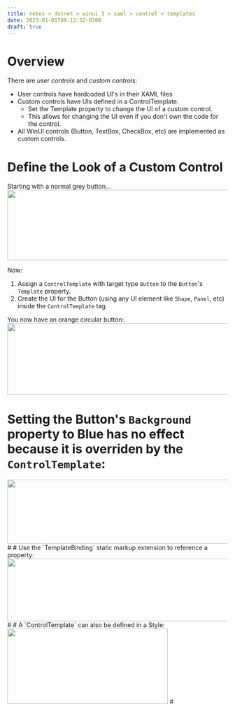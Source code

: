 ```yaml
---
title: notes > dotnet > winui 3 > xaml > control > templates
date: 2023-01-01T09:12:52-0700
draft: true
---
```

# Overview
There are *user controls* and *custom controls*:
- User controls have hardcoded UI's in their XAML files
- Custom controls have UIs defined in a ControlTemplate.
  - Set the Template property to change the UI of a custom control.
  - This allows for changing the UI even if you don't own the code for the control.
- All WinUI controls (Button, TextBox, CheckBox, etc) are implemented as custom controls.

# Define the Look of a Custom Control
Starting with a normal grey button…
<img src="media/XAML_Control-Templates-image1.png" style="width:6.04167in;height:1.675in" />

Now:
1.  Assign a `ControlTemplate` with target type `Button` to the `Button`'s `Template` property.
2.  Create the UI for the Button (using any UI element like `Shape`, `Panel`, etc) inside the `ControlTemplate` tag.

You now have an orange circular button:
<img src="media/XAML_Control-Templates-image2.png" style="width:6.10833in;height:1.70833in" />
# 
# Setting the Button's `Background` property to Blue has no effect because it is overriden by the `ControlTemplate`:
<img src="media/XAML_Control-Templates-image3.png" style="width:5.975in;height:1.53333in" />
# 
# Use the `TemplateBinding` static markup extension to reference a property:
<img src="media/XAML_Control-Templates-image4.png" style="width:5.975in;height:1.49167in" />
# 
# A `ControlTemplate` can also be defined in a Style:
<img src="media/XAML_Control-Templates-image5.png" style="width:3.825in;height:1.79167in" />
# 



